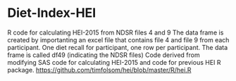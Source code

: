 # Diet-Index-HEI
R code for calculating HEI-2015 from NDSR files 4 and 9
The data frame is created by importanting an excel file that contains file 4 and file 9 from each participant.  One diet recall for participant, one row per participant.
The data frame is called df49 (indicating the NDSR files)
Code derived from modifying SAS code for calculating HEI-2015 and code for previous HEI R package. https://github.com/timfolsom/hei/blob/master/R/hei.R
